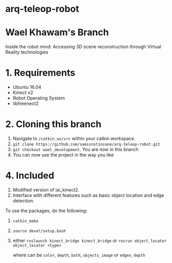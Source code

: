 # arq-teleop-robot

# Wael Khawam's Branch

Inside the robot mind: Accessing 3D scene reconstruction through Virtual Reality technologies

# 1. Requirements  

- Ubuntu 16.04
- Kinect v2
- Robot Operating System
- libfreenect2

# 2. Cloning this branch

1. Navigate to `/catkin_ws/src` within your catkin workspace.
2. `git clone https://github.com/samisnotinsane/arq-teleop-robot.git`
3. `git checkout wael_development`. You are now in this branch
4. You can now use the project in the way you like 

# 4. Included

1. Modified version of iai_kinect2.
2. Interface with different features such as basic object location and edge detection.

To use the packages, do the following:
1. `catkin_make`
2. `source devel/setup.bash`
3. either `roslaunch kinect_bridge kinect_bridge`
    or `rosrun object_locator object_locator <type>`

    where <type> can be `color`, `depth`, `both`, `objects_image` or `edges_depth`